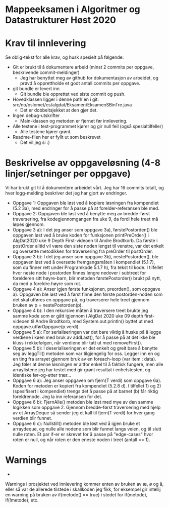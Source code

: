 # Mappeeksamen i Algoritmer og Datastrukturer Høst 2020

# Krav til innlevering

Se oblig-tekst for alle krav, og husk spesielt på følgende:

* Git er brukt til å dokumentere arbeid (minst 2 commits per oppgave, beskrivende commit-meldinger)	
    - Jeg har benyttet meg av github for dokumentasjon av arbeidet, og prøvd å opprettholde et godt antall commits per oppgave.
* git bundle er levert inn
    - Git bundle ble opprettet ved siste commit og push.
* Hovedklassen ligger i denne path'en i git: src/no/oslomet/cs/algdat/Eksamen/EksamenSBinTre.java
    - Det er dobbeltsjekket at den gjør det.
* Ingen debug-utskrifter
    - Main-klassen og metoden er fjernet før innlevering.
* Alle testene i test-programmet kjører og gir null feil (også spesialtilfeller)
    - Alle testene kjører grønt.
* Readme-filen her er fyllt ut som beskrevet
    - Det vil jeg si :)


# Beskrivelse av oppgaveløsning (4-8 linjer/setninger per oppgave)

Vi har brukt git til å dokumentere arbeidet vårt. Jeg har 16 commits totalt, og hver logg-melding beskriver det jeg har gjort av endringer.

* Oppgave 1: Oppgaven ble løst ved å kopiere løsningen fra kompendiet (5.2 3a), med endringer for å passe på at forelder-referansen ble med.
* Oppgave 2: Oppgaven ble løst ved å benytte meg av bredde-først traversering, fra kodegjennomgangen fra uke 9, da fordi hele treet må løpes gjennom.
* Oppgave 3 a): I det jeg anser som oppgave 3a), førstePostorden() ble oppgaven løst ved å bruke koden for funksjonen printPreOrder() i AlgDat2020 uke 9 
Depth First-videoen til Andre Brodtkorb. Da første i postOrder alltid vil være den siste noden lengst til venstre, var det enkelt og oversette metodikken for 
traversering fra preOrder til postOrder.
* Oppgave 3 b): I det jeg anser som oppgave 3b), nestePostorden(), ble oppgaven løst ved å oversette fremgangsmåten i kompendiet (5.1.7), som du finner rett 
under Programkode 5.1.7 h), fra tekst til kode. I tilfellet hvor neste node i postorden finnes lengre nedover i subtreet for forelderen sitt høyre-barn, blir 
metoden førstePostorder() brukt på nytt, da med p.foreldre.høyre som rot.
* Oppgave 4 a): Anser igjen første funksjonen, preorden(), som oppgave a). Oppgaven ble løst ved å først finne den første postorden-noden som det skal utføres 
en oppgave på, og traverserer hele treet gjennom bruken av p = nestePostorden(p).
* Oppgave 4 b): I den rekursive måten å traversere treet brukte jeg samme kode som er gått igjennom i AlgDat 2020 uke 09 depth first-videoen til Andre Brodtkorb, 
med System.out.println() byttet ut med oppgave.utførOppgave(p.verdi).
* Oppgave 5 a): For serialiseringen var det bare viktig å huske på å legge verdiene i køen med bruk av addLast(), for å passe på at det ikke ble kluss i rekkefølgen, 
når verdiene blir tatt ut med removeFirst().
* Oppgave 5 b): I deserialiseringen er det enkelt og greit bare å benytte seg av leggTil() metoden som var tilgjengelig for oss. Legger inn en og en ting fra 
arrayet gjennom bruk av en foreach-loop (var item : data). Jeg føler at denne løsningen er  altfor enkel til å faktisk fungere, men alle arraylistene jeg har 
testet med gir grønt resultat i enhetstesten, og identiske før-og-etter trær...  
* Oppgave 6 a): Jeg anser oppgaven om fjern(T verdi) som oppgave 6a). Koden for metoden er kopiert fra kompendiet (5.2.8 d). I tilfellet 1) og 2) 
(spesifisert i kompendiet) trengs det å passe på at barnet (b) får riktig foreldrenode. Jeg la inn referansen for det.
* Oppgave 6 b): FjernAlle() metoden ble løst med mye av den samme logikken som oppgave 2. Gjennom bredde-først traversering med hjelp av et ArrayDeque så sender 
jeg et kall til fjern(T verdi) for hver gang verdien blir funnet.
* Oppgave 6 c): Nullstill() metoden ble løst ved å igjen bruke et arraydeque, og nulle alle nodene som blir funnet langs veien, og til slutt nulle roten. 
Et par if-er er skrevet for å passe på "edge-cases" hvor roten er null, og når roten er den eneste noden i treet (antall == 1). 

# Warnings
-
Warnings i prosjektet ved innlevering kommer enten av bruken av æ, ø og å, eller så var de allerede tilstede i skallkoden jeg fikk, for eksempel gir intellij en warning på bruken av if(metode() == true) i stedet for if(metode), if(!metode), etc.
